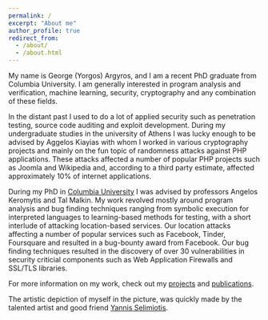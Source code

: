 ```yaml
---
permalink: /
excerpt: "About me"
author_profile: true
redirect_from: 
  - /about/
  - /about.html
---
```


My name is George (Yorgos) Argyros, and I am a recent PhD graduate from Columbia University. I am generally interested in program analysis and verification, machine learning, security, cryptography and any combination of these  fields.

In the distant past I used to do a lot of applied security such as penetration testing, source code auditing and exploit development. During my undergraduate studies in the university of Athens I was lucky enough to be advised by Aggelos Kiayias with whom I worked in various cryptography projects and mainly on the fun topic of randomness attacks against PHP applications. These attacks affected a number of popular PHP projects such as Joomla and Wikipedia and, according to a third
party estimate, affected approximately 10% of internet applications.

During my PhD in [Columbia University](https://www.cs.columbia.edu/) I was advised by professors Angelos Keromytis and Tal Malkin. My work revolved mostly around program analysis and bug finding techniques ranging from symbolic execution 
for interpreted languages to learning-based methods for testing, with a short interlude of attacking location-based services.
Our location attacks affecting a number of popular services such as Facebook, Tinder, Foursquare and resulted in a bug-bounty
award from Facebook. Our bug finding techniques resulted in the discovery of over 30 vulnerabilities in security criticial
components such as Web Application Firewalls and SSL/TLS libraries. 

For more information on my work, check out my [projects](/projects/) and [publications](/publications/).

The artistic depiction of myself in the picture, was quickly made by the talented artist and good friend [Yannis Selimiotis](https://www.instagram.com/yiannis.selimiotis/).
